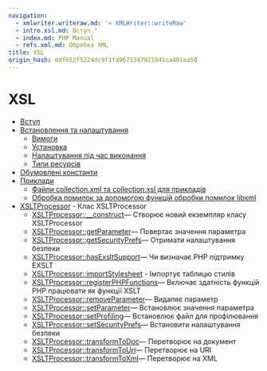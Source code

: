 ```yaml
---
navigation:
  - xmlwriter.writeraw.md: '« XMLWriter::writeRaw'
  - intro.xsl.md: Вступ "
  - index.md: PHP Manual
  - refs.xml.md: Обробка XML
title: XSL
origin_hash: ddf652f5224dc9f1fa9671347921941ca401ea50
---
```

# XSL

-   [Вступ](intro.xsl.md)
-   [Встановлення та налаштування](xsl.setup.md)
    -   [Вимоги](xsl.requirements.md)
    -   [Установка](xsl.installation.md)
    -   [Налаштування під час виконання](xsl.configuration.md)
    -   [Типи ресурсів](xsl.resources.md)
-   [Обумовлені константи](xsl.constants.md)
-   [Приклади](xsl.examples.md)
    -   [Файли collection.xml та collection.xsl для прикладів](xsl.examples-collection.md)
    -   [Обробка помилок за допомогою функцій обробки помилок libxml](xsl.examples-errors.md)
-   [XSLTProcessor](class.xsltprocessor.md) \- Клас XSLTProcessor
    -   [XSLTProcessor::\_\_construct](xsltprocessor.construct.md)— Створює новий екземпляр класу XSLTProcessor
    -   [XSLTProcessor::getParameter](xsltprocessor.getparameter.md)— Повертає значення параметра
    -   [XSLTProcessor::getSecurityPrefs](xsltprocessor.getsecurityprefs.md)— Отримати налаштування безпеки
    -   [XSLTProcessor::hasExsltSupport](xsltprocessor.hasexsltsupport.md)— Чи визначає PHP підтримку EXSLT
    -   [XSLTProcessor::importStylesheet](xsltprocessor.importstylesheet.md) \- Імпортує таблицю стилів
    -   [XSLTProcessor::registerPHPFunctions](xsltprocessor.registerphpfunctions.md)— Включає здатність функцій PHP працювати як функції XSLT
    -   [XSLTProcessor::removeParameter](xsltprocessor.removeparameter.md)— Видаляє параметр
    -   [XSLTProcessor::setParameter](xsltprocessor.setparameter.md)— Встановлює значення параметра
    -   [XSLTProcessor::setProfiling](xsltprocessor.setprofiling.md)— Встановлює файл для профілювання
    -   [XSLTProcessor::setSecurityPrefs](xsltprocessor.setsecurityprefs.md)— Встановити налаштування безпеки
    -   [XSLTProcessor::transformToDoc](xsltprocessor.transformtodoc.md)— Перетворює на документ
    -   [XSLTProcessor::transformToUri](xsltprocessor.transformtouri.md)— Перетворює на URI
    -   [XSLTProcessor::transformToXml](xsltprocessor.transformtoxml.md)— Перетворює на XML

